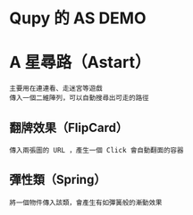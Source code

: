 Qupy 的 AS DEMO
============





# A 星尋路（Astart）

```
主要用在連連看、走迷宮等遊戲
傳入一個二維陣列，可以自動搜尋出可走的路徑
```
## 翻牌效果（FlipCard）
```
傳入兩張圖的 URL ，產生一個 Click 會自動翻面的容器
```
## 彈性類（Spring）
```
將一個物件傳入該類，會產生有如彈簧般的漸動效果
```
